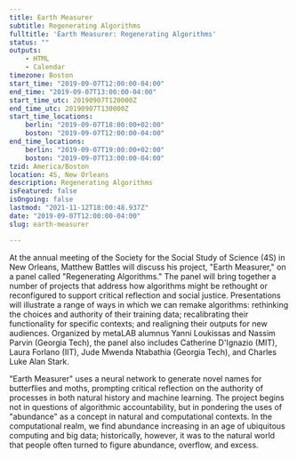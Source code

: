 ```yaml
---
title: Earth Measurer
subtitle: Regenerating Algorithms
fulltitle: 'Earth Measurer: Regenerating Algorithms'
status: ""
outputs:
    - HTML
    - Calendar
timezone: Boston
start_time: "2019-09-07T12:00:00-04:00"
end_time: "2019-09-07T13:00:00-04:00"
start_time_utc: 20190907T120000Z
end_time_utc: 20190907T130000Z
start_time_locations:
    berlin: "2019-09-07T18:00:00+02:00"
    boston: "2019-09-07T12:00:00-04:00"
end_time_locations:
    berlin: "2019-09-07T19:00:00+02:00"
    boston: "2019-09-07T13:00:00-04:00"
tzid: America/Boston
location: 4S, New Orleans
description: Regenerating Algorithms
isFeatured: false
isOngoing: false
lastmod: "2021-11-12T18:00:48.937Z"
date: "2019-09-07T12:00:00-04:00"
slug: earth-measurer

---
```

At the annual meeting of the Society for the Social Study of Science (4S) in New Orleans, Matthew Battles will discuss his project, "Earth Measurer," on a panel called "Regenerating Algorithms." The panel will bring together a number of projects that address how algorithms might be rethought or reconfigured to support critical reflection and social justice. Presentations will illustrate a range of ways in which we can remake algorithms: rethinking the choices and authority of their training data; recalibrating their functionality for specific contexts; and realigning their outputs for new audiences. Organized by metaLAB alumnus Yanni Loukissas and Nassim Parvin (Georgia Tech), the panel also includes Catherine D'Ignazio (MIT), Laura Forlano (IIT), Jude Mwenda Ntabathia (Georgia Tech), and Charles Luke Alan Stark.

"Earth Measurer" uses a neural network to generate novel names for butterflies and moths, prompting critical reflection on the authority of processes in both natural history and machine learning. The project begins not in questions of algorithmic accountability, but in pondering the uses of "abundance" as a concept in natural and computational contexts. In the computational realm, we find abundance increasing in an age of ubiquitous computing and big data; historically, however, it was to the natural world that people often turned to figure abundance, overflow, and excess.
